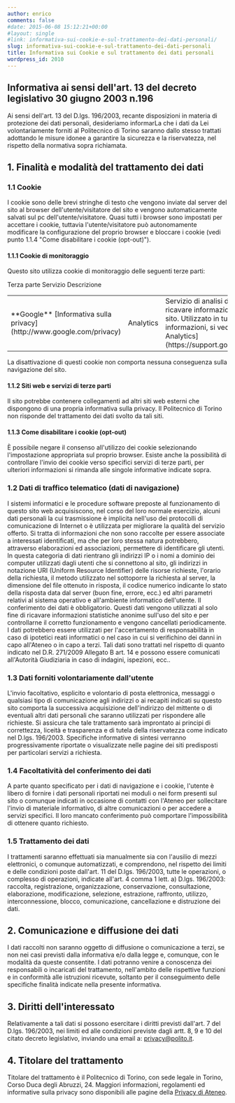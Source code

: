 ```yaml
---
author: enrico
comments: false
#date: 2015-06-08 15:12:21+00:00
#layout: single
#link: informativa-sui-cookie-e-sul-trattamento-dei-dati-personali/
slug: informativa-sui-cookie-e-sul-trattamento-dei-dati-personali
title: Informativa sui Cookie e sul trattamento dei dati personali
wordpress_id: 2010
---
```


## Informativa ai sensi dell'art. 13 del decreto legislativo 30 giugno 2003 n.196

Ai sensi dell'art. 13 del D.lgs. 196/2003, recante disposizioni in materia di protezione dei dati personali, desideriamo informarLa che i dati da Lei volontariamente forniti al Politecnico di Torino saranno dallo stesso trattati adottando le misure idonee a garantire la sicurezza e la riservatezza, nel rispetto della normativa sopra richiamata.

## 1. Finalità e modalità del trattamento dei dati

### 1.1 Cookie

I cookie sono delle brevi stringhe di testo che vengono inviate dal server del sito al browser dell'utente/visitatore del sito e vengono automaticamente salvati sul pc dell'utente/visitatore.
Quasi tutti i browser sono impostati per accettare i cookie, tuttavia l'utente/visitatore può autonomamente modificare la configurazione del proprio browser e bloccare i cookie (vedi punto 1.1.4 "Come disabilitare i cookie (opt-out)").

#### 1.1.1 Cookie di monitoraggio

Questo sito utilizza cookie di monitoraggio delle seguenti terze parti:

<table >
<tbody >
<tr >
Terza parte
Servizio
Descrizione
</tr>
<tr >

<td >**Google**
[Informativa sulla privacy](http://www.google.com/privacy)
</td>

<td >Analytics
</td>

<td >Servizio di analisi dei dati di navigazione con il fine di ricavare informazioni statistiche anonime sull'uso del sito. Utilizzato in tutte le pagine del sito.
Per maggiori informazioni, si veda [l'informativa di Google Analytics](https://support.google.com/analytics/topic/2919631)
</td>
</tr>
</tbody>
</table>
La disattivazione di questi cookie non comporta nessuna conseguenza sulla navigazione del sito.

#### 1.1.2 Siti web e servizi di terze parti

Il sito potrebbe contenere collegamenti ad altri siti web esterni che dispongono di una propria informativa sulla privacy. Il Politecnico di Torino non risponde del trattamento dei dati svolto da tali siti.

#### 1.1.3 Come disabilitare i cookie (opt-out)

È possibile negare il consenso all'utilizzo dei cookie selezionando l'impostazione appropriata sul proprio browser.
Esiste anche la possibilità di controllare l'invio dei cookie verso specifici servizi di terze parti, per ulteriori informazioni si rimanda alle singole informative indicate sopra.

### 1.2 Dati di traffico telematico (dati di navigazione)

I sistemi informatici e le procedure software preposte al funzionamento di questo sito web acquisiscono, nel corso del loro normale esercizio, alcuni dati personali la cui trasmissione è implicita nell'uso dei protocolli di comunicazione di Internet o è utilizzata per migliorare la qualità del servizio offerto.
Si tratta di informazioni che non sono raccolte per essere associate a interessati identificati, ma che per loro stessa natura potrebbero, attraverso elaborazioni ed associazioni, permettere di identificare gli utenti.
In questa categoria di dati rientrano gli indirizzi IP o i nomi a dominio dei computer utilizzati dagli utenti che si connettono al sito, gli indirizzi in notazione URI (Uniform Resource Identifier) delle risorse richieste, l'orario della richiesta, il metodo utilizzato nel sottoporre la richiesta al server, la dimensione del file ottenuto in risposta, il codice numerico indicante lo stato della risposta data dal server (buon fine, errore, ecc.) ed altri parametri relativi al sistema operativo e all'ambiente informatico dell'utente. Il conferimento dei dati è obbligatorio.
Questi dati vengono utilizzati al solo fine di ricavare informazioni statistiche anonime sull'uso del sito e per controllarne il corretto funzionamento e vengono cancellati periodicamente. I dati potrebbero essere utilizzati per l'accertamento di responsabilità in caso di ipotetici reati informatici o nel caso in cui si verifichino dei danni in capo all'Ateneo o in capo a terzi. Tali dati sono trattati nel rispetto di quanto indicato nel D.R. 271/2009 Allegato B art. 14 e possono essere comunicati all'Autorità Giudiziaria in caso di indagini, ispezioni, ecc..

### 1.3 Dati forniti volontariamente dall'utente

L'invio facoltativo, esplicito e volontario di posta elettronica, messaggi o qualsiasi tipo di comunicazione agli indirizzi o ai recapiti indicati su questo sito comporta la successiva acquisizione dell'indirizzo del mittente o di eventuali altri dati personali che saranno utilizzati per rispondere alle richieste. Si assicura che tale trattamento sarà improntato ai principi di correttezza, liceità e trasparenza e di tutela della riservatezza come indicato nel D.lgs. 196/2003.
Specifiche informative di sintesi verranno progressivamente riportate o visualizzate nelle pagine dei siti predisposti per particolari servizi a richiesta.

### 1.4 Facoltatività del conferimento dei dati

A parte quanto specificato per i dati di navigazione e i cookie, l'utente è libero di fornire i dati personali riportati nei moduli o nei form presenti sul sito o comunque indicati in occasione di contatti con l'Ateneo per sollecitare l'invio di materiale informativo, di altre comunicazioni o per accedere a servizi specifici.
Il loro mancato conferimento può comportare l'impossibilità di ottenere quanto richiesto.

### 1.5 Trattamento dei dati

I trattamenti saranno effettuati sia manualmente sia con l'ausilio di mezzi elettronici, o comunque automatizzati, e comprendono, nel rispetto dei limiti e delle condizioni poste dall'art. 11 del D.lgs. 196/2003, tutte le operazioni, o complesso di operazioni, indicate all'art. 4 comma 1 lett. a) D.lgs. 196/2003: raccolta, registrazione, organizzazione, conservazione, consultazione, elaborazione, modificazione, selezione, estrazione, raffronto, utilizzo, interconnessione, blocco, comunicazione, cancellazione e distruzione dei dati.

## 2. Comunicazione e diffusione dei dati

I dati raccolti non saranno oggetto di diffusione o comunicazione a terzi, se non nei casi previsti dalla informativa e/o dalla legge e, comunque, con le modalità da queste consentite.
I dati potranno venire a conoscenza dei responsabili o incaricati del trattamento, nell'ambito delle rispettive funzioni e in conformità alle istruzioni ricevute, soltanto per il conseguimento delle specifiche finalità indicate nella presente informativa.

## 3. Diritti dell'interessato

Relativamente a tali dati si possono esercitare i diritti previsti dall'art. 7 del D.lgs. 196/2003, nei limiti ed alle condizioni previste dagli artt. 8, 9 e 10 del citato decreto legislativo, inviando una email a: [privacy@polito.it](mailto:privacy@polito.it).

## 4. Titolare del trattamento

Titolare del trattamento è il Politecnico di Torino, con sede legale in Torino, Corso Duca degli Abruzzi, 24. Maggiori informazioni, regolamenti ed informative sulla privacy sono disponibili alle pagine della [Privacy di Ateneo](http://www.polito.it/privacy).
